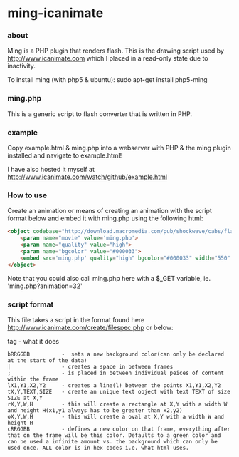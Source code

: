 ming-icanimate
==============

### about
Ming is a PHP plugin that renders flash. This is the drawing script used by http://www.icanimate.com which I placed in a read-only state due to inactivity.

To install ming (with php5 & ubuntu): sudo apt-get install php5-ming

### ming.php
This is a generic script to flash converter that is written in PHP.

### example
Copy example.html & ming.php into a webserver with PHP & the ming plugin installed and navigate to example.html!

I have also hosted it myself at http://www.icanimate.com/watch/github/example.html

### How to use
Create an animation or means of creating an animation with the script format below and embed it with ming.php using the following html:
```html
<object codebase="http://download.macromedia.com/pub/shockwave/cabs/flash/swflash.cab#version=6,0,0,0" width="550" height="400" id="home" align="">
	<param name="movie" value='ming.php'>
	<param name="quality" value="high">
	<param name="bgcolor" value="#000033">
	<embed src='ming.php' quality="high" bgcolor="#000033" width="550" height="400" name="home" align="" type="application/x-shockwave-flash" pluginspage="http://www.macromedia.com/go/getflashplayer">
</object>
```
Note that you could also call ming.php here with a $_GET variable, ie. 'ming.php?animation=32'

### script format
This file takes a script in the format found here http://www.icanimate.com/create/filespec.php or below:

tag	             -  what it does
```
bRRGGBB          -  sets a new background color(can only be declared at the start of the data)
|                - creates a space in between frames
;                - is placed in between individual peices of content within the frame
lX1,Y1,X2,Y2     - creates a line(l) between the points X1,Y1,X2,Y2
tX,Y,TEXT,SIZE   - create an unique text object with text TEXT of size SIZE at X,Y
rX,Y,W,H         - this will create a rectangle at X,Y with a width W and height H(x1,y1 always has to be greater than x2,y2)
oX,Y,W,H         - this will create a oval at X,Y with a width W and height H
cRRGGBB          - defines a new color on that frame, everything after that on the frame will be this color. Defaults to a green color and can be used a infinite amount vs. the background which can only be used once. ALL color is in hex codes i.e. what html uses.
```
